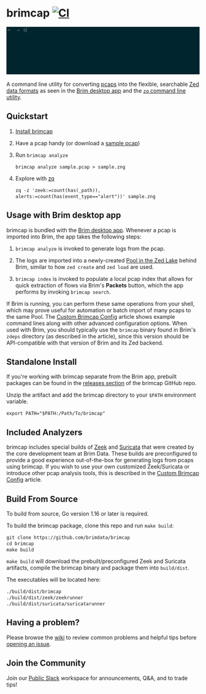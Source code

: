 # brimcap [![CI][ci-img]][ci]

![Image of brimcap analyze](https://github.com/brimdata/brimcap/raw/main/brimcap.gif)

A command line utility for converting [pcaps](https://en.wikipedia.org/wiki/Pcap#:~:text=In%20the%20field%20of%20computer,not%20the%20API's%20proper%20name.)
into the flexible, searchable [Zed data formats](https://github.com/brimdata/zed/tree/main/docs/formats/README.md)
as seen in the [Brim desktop app](https://github.com/brimdata/brim) and
the [`zq` command line utility](https://github.com/brimdata/zed/tree/main/cmd/zed#zq).

## Quickstart

1. [Install brimcap](#standalone-install)
2. Have a pcap handy (or download a [sample pcap](https://gitlab.com/wireshark/wireshark/-/wikis/SampleCaptures))
3. Run `brimcap analyze`

   ```
   brimcap analyze sample.pcap > sample.zng
   ```
4. Explore with [zq](https://github.com/brimdata/zed/tree/main/cmd/zed#zq)
   ```
   zq -z 'zeek:=count(has(_path)), alerts:=count(has(event_type=="alert"))' sample.zng
   ```

## Usage with Brim desktop app

brimcap is bundled with the [Brim desktop app](https://github.com/brimdata/brim).
Whenever a pcap is imported into Brim, the app takes the following steps:

1. `brimcap analyze` is invoked to generate logs from the pcap.

2. The logs are imported into a newly-created
   [Pool in the Zed Lake](https://github.com/brimdata/zed/tree/main/docs/zed)
   behind Brim, similar to how `zed create` and `zed load` are used.

3. `brimcap index` is invoked to populate a local pcap index that allows for
   quick extraction of flows via Brim's **Packets** button, which the app
   performs by invoking `brimcap search`.

If Brim is running, you can perform these same  operations from your shell,
which may prove useful for automation or batch import of many pcaps to the same
Pool. The [Custom Brimcap Config](https://github.com/brimdata/brimcap/wiki/Custom-Brimcap-Config)
article shows example command lines along with other advanced configuration
options. When used with Brim, you should typically use the `brimcap` binary
found in Brim's `zdeps` directory (as described in the article), since this
version should be API-compatible with that version of Brim and its Zed backend.

## Standalone Install

If you're working with brimcap separate from the Brim app, prebuilt packages
can be found in the [releases section](https://github.com/brimdata/brimcap/releases)
of the brimcap GitHub repo.

Unzip the artifact and add the brimcap directory to your `$PATH` environment
variable.

```
export PATH="$PATH:/Path/To/brimcap"
```

## Included Analyzers

brimcap includes special builds of [Zeek](https://github.com/brimdata/zeek)
and [Suricata](https://github.com/brimdata/build-suricata) that were created by
the core development team at Brim Data. These builds are preconfigured to
provide a good experience out-of-the-box for generating logs from pcaps using
brimcap. If you wish to use your own customized Zeek/Suricata or introduce
other pcap analysis tools, this is described in the [Custom Brimcap
Config](https://github.com/brimdata/brimcap/wiki/Custom-Brimcap-Config) article.

## Build From Source

To build from source, Go version 1.16 or later is required.

To build the brimcap package, clone this repo and run `make build`:

```
git clone https://github.com/brimdata/brimcap
cd brimcap
make build
```

`make build` will download the prebuilt/preconfigured Zeek and Suricata
artifacts, compile the brimcap binary and package them into `build/dist`.

The executables will be located here:
```
./build/dist/brimcap
./build/dist/zeek/zeekrunner
./build/dist/suricata/suricatarunner
```

## Having a problem?

Please browse the [wiki](https://github.com/brimdata/brimcap/wiki) to review common problems and helpful tips before [opening an issue](https://github.com/brimdata/brimcap/wiki/Troubleshooting#opening-an-issue).

## Join the Community

Join our [Public Slack](https://www.brimdata.io/join-slack/) workspace for announcements, Q&A, and to trade tips!

[ci-img]: https://github.com/brimdata/brimcap/actions/workflows/ci.yaml/badge.svg
[ci]: https://github.com/brimdata/brimcap/actions/workflows/ci.yaml
